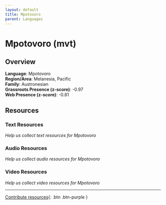 ```yaml
---
layout: default
title: Mpotovoro
parent: Languages
---
```


# Mpotovoro (mvt)

## Overview

**Language**: Mpotovoro  
**Region/Area**: Melanesia, Pacific  
**Family**: Austronesian  
**Grassroots Presence (z-score)**: -0.97  
**Web Presence (z-score)**: -0.81  

## Resources

### Text Resources
*Help us collect text resources for Mpotovoro*

### Audio Resources
*Help us collect audio resources for Mpotovoro*

### Video Resources
*Help us collect video resources for Mpotovoro*

---

[Contribute resources](https://forms.office.com/e/1SfLJx3u1r){: .btn .btn-purple }
